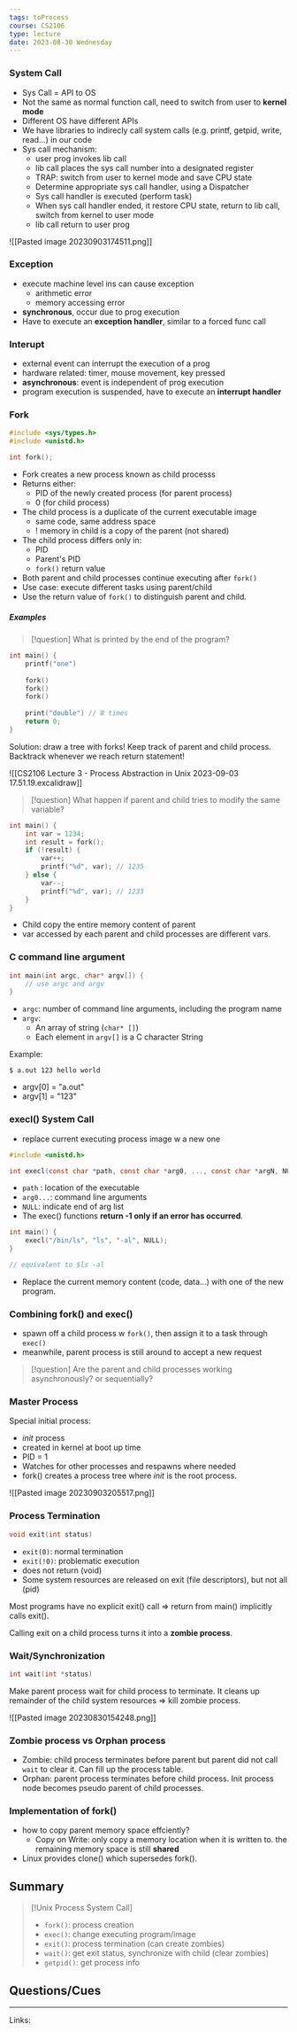 ```yaml
---
tags: toProcess
course: CS2106
type: lecture
date: 2023-08-30 Wednesday
---
```


### System Call

- Sys Call =  API to OS 
- Not the same as normal function call, need to switch from user to **kernel mode**
- Different OS have different APIs
- We have libraries to indirecly call system calls (e.g. printf, getpid, write, read...) in our code
- Sys call mechanism:
	- user prog invokes lib call
	- lib call places the sys call number into a designated register
	- TRAP: switch from user to kernel mode and save CPU state
	- Determine appropriate sys call handler, using a Dispatcher
	- Sys call handler is executed (perform task)
	- When sys call handler ended, it restore CPU state, return to lib call, switch from kernel to user mode
	- lib call return to user prog

![[Pasted image 20230903174511.png]]

### Exception 

- execute machine level ins can cause exception
	- arithmetic error
	- memory accessing error
- **synchronous**, occur due to prog execution
- Have to execute an **exception handler**, similar to a forced func call

### Interupt

- external event can interrupt the execution of a prog
- hardware related: timer, mouse movement, key pressed
- **asynchronous**: event is independent of prog execution
- program execution is suspended, have to execute an **interrupt handler**

### Fork

```c
#include <sys/types.h>
#include <unistd.h>

int fork();
```

- Fork creates a new process known as child processs
- Returns either:
	- PID of the newly created process (for parent process)
	- 0 (for child process)
- The child process is a duplicate of the current executable image
	- same code, same address space
	- ! memory in child is a copy of the parent (not shared)
- The child process differs only in:
	- PID
	- Parent's PID
	- `fork()` return value
- Both parent and child processes continue executing after `fork()`
- Use case: execute different tasks using parent/child
- Use the return value of `fork()` to distinguish parent and child.
##### Examples

>[!question]
> What is printed by the end of the program?

```c
int main() {
	printf("one")
	
	fork()
	fork()
	fork()
	
	print("double") // 8 times
	return 0;
}
```

Solution: draw a tree with forks! Keep track of parent and child process. Backtrack whenever we reach return statement!

![[CS2106 Lecture 3 - Process Abstraction in Unix 2023-09-03 17.51.19.excalidraw]]

>[!question]
> What happen if parent and child tries to modify the same variable?

```C
int main() {
	int var = 1234;
	int result = fork();
	if (!result) {
		var++;
		printf("%d", var); // 1235
	} else {
		var--;
		printf("%d", var); // 1233
	}
}
```

- Child copy the entire memory content of parent
- var accessed by each parent and child processes are different vars.

### C command line argument

```C
int main(int argc, char* argv[]) {
	// use argc and argv
}
```

- `argc`: number of command line arguments, including the program name
- `argv`: 
	- An array of string (`char* []`)
	- Each element in `argv[]` is a C character String

Example:

```
$ a.out 123 hello world
```

- argv[0] = "a.out"
- argv[1] = "123"


### execl() System Call

- replace current executing process image w a new one

```C
#include <unistd.h>

int execl(const char *path, const char *arg0, ..., const char *argN, NULL);
```

- `path` : location of the executable
- `arg0...`: command line arguments
- `NULL`: indicate end of arg list
- The exec() functions **return -1 only if an error has occurred**. 

```c
int main() {
	execl("/bin/ls", "ls", "-al", NULL);
}

// equivalent to $ls -al
```

- Replace the current memory content (code, data...) with one of the new program.

### Combining fork() and exec()

- spawn off a child process w `fork()`, then assign it to a task through `exec()`
- meanwhile, parent process is still around to accept a new request

>[!question]
> Are the parent and child processes working asynchronously? or sequentially?

### Master Process

Special initial process:
- *init* process
- created in kernel at boot up time
- PID = 1
- Watches for other processes and respawns where needed
- fork() creates a process tree where *init* is the root process.

![[Pasted image 20230903205517.png]]
### Process Termination

```c
void exit(int status)
```

- `exit(0)`: normal termination
- `exit(!0)`: problematic execution
- does not return (void)
- Some system resources are released on exit (file descriptors), but not all (pid)

Most programs have no explicit exit() call => return from main() implicitly calls exit().

Calling exit on a child process turns it into a **zombie process**.
### Wait/Synchronization

```c
int wait(int *status)
```

Make parent process wait for child process to terminate. It cleans up remainder of the child system resources => kill zombie process.

![[Pasted image 20230830154248.png]]

### Zombie process vs Orphan process

- Zombie: child process terminates before parent but parent did not call `wait` to clear it. Can fill up the process table.
- Orphan: parent process terminates before child process. Init process node becomes pseudo parent of child processes.

### Implementation of fork()

- how to copy parent memory space effciently?
	- Copy on Write: only copy a memory location when it is written to. the remaining memory space is still **shared**
- Linux provides clone() which supersedes fork().

## Summary

>[!Unix Process System Call]
> - `fork()`: process creation
> - `exec()`: change executing program/image
> - `exit()`: process termination (can create zombies)
> - `wait()`: get exit status, synchronize with child (clear zombies)
> - `getpid()`: get process info


## Questions/Cues

---
Links:
